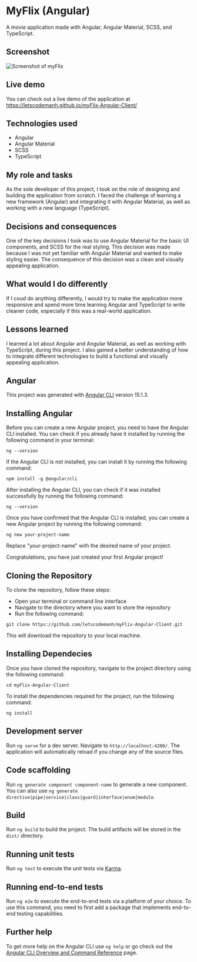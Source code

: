 # MyFlix (Angular)

A movie application made with Angular, Angular Material, SCSS, and TypeScript.

## Screenshot

![Screenshot of myFlix](./src/assets/myFlix.png)

## Live demo

You can check out a live demo of the application at https://letscodemanh.github.io/myFlix-Angular-Client/

## Technologies used

- Angular
- Angular Material
- SCSS
- TypeScript

## My role and tasks

As the sole developer of this project, I took on the role of designing and building the application from scratch. I faced the challenge of learning a new framework (Angular) and integrating it with Angular Material, as well as working with a new language (TypeScript).

## Decisions and consequences

One of the key decisions I took was to use Angular Material for the basic UI components, and SCSS for the real styling. This decision was made because I was not yet familiar with Angular Material and wanted to make styling easier. The consequence of this decision was a clean and visually appealing application.

## What would I do differently

If I coud do anything differently, I would try to make the application more responsive and spend more time learning Angular and TypeScript to write cleaner code, especially if this was a real-world application.

## Lessons learned

I learned a lot about Angular and Angular Material, as well as working with TypeScript, during this project. I also gained a better understanding of how to integrate different technologies to build a functional and visually appealing application.

## Angular

This project was generated with [Angular CLI](https://github.com/angular/angular-cli) version 15.1.3.

## Installing Angular

Before you can create a new Angular project, you need to have the Angular CLI installed. You can check if you already have it installed by running the following command in your terminal:

```
ng --version
```

If the Angular CLI is not installed, you can install it by running the following command:

```
npm install -g @angular/cli
```

After installing the Angular CLI, you can check if it was installed successfully by running the following command:

```
ng --version
```

Once you have confirmed that the Angular CLI is installed, you can create a new Angular project by running the following command:

```
ng new your-project-name
```

Replace "your-project-name" with the desired name of your project.

Congratulations, you have just created your first Angular project!

## Cloning the Repository

To clone the repository, follow these steps:

- Open your terminal or command line interface
- Navigate to the directory where you want to store the repository
- Run the following command:

```
git clone https://github.com/letscodemanh/myFlix-Angular-Client.git
```

This will download the repository to your local machine.

## Installing Dependecies

Once you have cloned the repository, navigate to the project directory using the following command:

```
cd myFlix-Angular-Client
```

To install the dependencies required for the project, run the following command:

```
ng install
```

## Development server

Run `ng serve` for a dev server. Navigate to `http://localhost:4200/`. The application will automatically reload if you change any of the source files.

## Code scaffolding

Run `ng generate component component-name` to generate a new component. You can also use `ng generate directive|pipe|service|class|guard|interface|enum|module`.

## Build

Run `ng build` to build the project. The build artifacts will be stored in the `dist/` directory.

## Running unit tests

Run `ng test` to execute the unit tests via [Karma](https://karma-runner.github.io).

## Running end-to-end tests

Run `ng e2e` to execute the end-to-end tests via a platform of your choice. To use this command, you need to first add a package that implements end-to-end testing capabilities.

## Further help

To get more help on the Angular CLI use `ng help` or go check out the [Angular CLI Overview and Command Reference](https://angular.io/cli) page.
